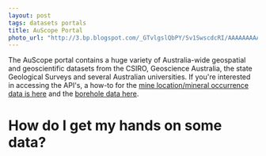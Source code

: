 ```yaml
---
layout: post
tags: datasets portals
title: AuScope Portal
photo_url: "http://3.bp.blogspot.com/_GTvlgslQbPY/Sv1SwscdcRI/AAAAAAAAAK0/MGPXEm_ZVtM/s400/auscope.png"
---
```


The AuScope portal contains a huge variety of Australia-wide geospatial and geoscientific datasets from the CSIRO, Geoscience Australia, the state Geological Surveys and several Australian universities. If you're interested in accessing the API's, a how-to for the [mine location/mineral occurrence data is here](https://twiki.auscope.org/wiki/CoreLibrary/ERMLGovHackOerview) and the [borehole data here](https://twiki.auscope.org/wiki/CoreLibrary/NVCLGovHackOverview).

# How do I get my hands on some data?

